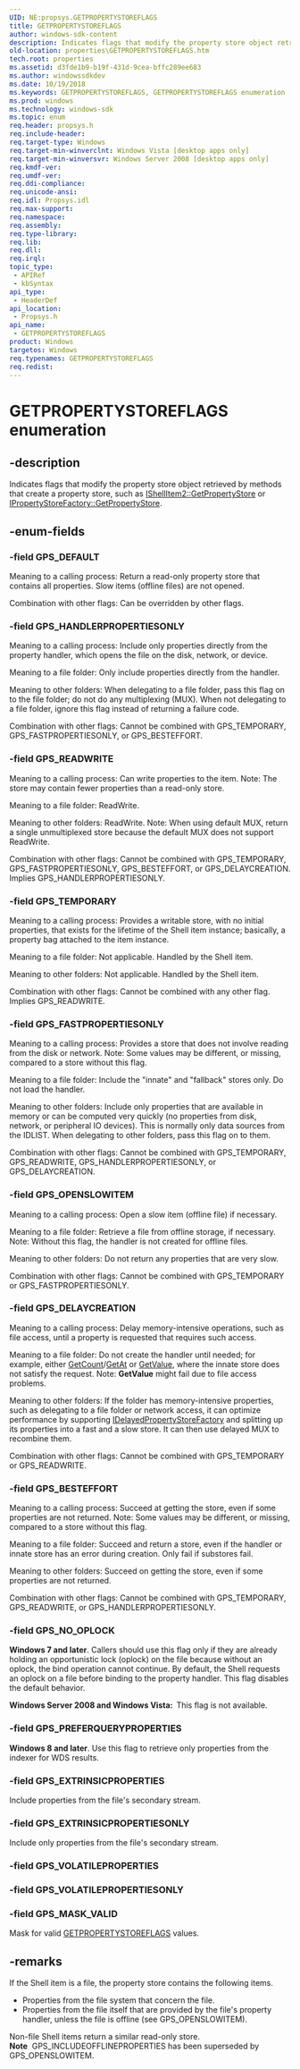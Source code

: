 ```yaml
---
UID: NE:propsys.GETPROPERTYSTOREFLAGS
title: GETPROPERTYSTOREFLAGS
author: windows-sdk-content
description: Indicates flags that modify the property store object retrieved by methods that create a property store, such as IShellItem2::GetPropertyStore or IPropertyStoreFactory::GetPropertyStore.
old-location: properties\GETPROPERTYSTOREFLAGS.htm
tech.root: properties
ms.assetid: d3fde1b9-b19f-431d-9cea-bffc289ee683
ms.author: windowssdkdev
ms.date: 10/19/2018
ms.keywords: GETPROPERTYSTOREFLAGS, GETPROPERTYSTOREFLAGS enumeration [Windows Properties], GPS_BESTEFFORT, GPS_DEFAULT, GPS_DELAYCREATION, GPS_EXTRINSICPROPERTIES, GPS_EXTRINSICPROPERTIESONLY, GPS_FASTPROPERTIESONLY, GPS_HANDLERPROPERTIESONLY, GPS_MASK_VALID, GPS_NO_OPLOCK, GPS_OPENSLOWITEM, GPS_PREFERQUERYPROPERTIES, GPS_READWRITE, GPS_TEMPORARY, _shell_GETPROPERTYSTOREFLAGS, properties.GETPROPERTYSTOREFLAGS, propsys/GETPROPERTYSTOREFLAGS, propsys/GPS_BESTEFFORT, propsys/GPS_DEFAULT, propsys/GPS_DELAYCREATION, propsys/GPS_EXTRINSICPROPERTIES, propsys/GPS_EXTRINSICPROPERTIESONLY, propsys/GPS_FASTPROPERTIESONLY, propsys/GPS_HANDLERPROPERTIESONLY, propsys/GPS_MASK_VALID, propsys/GPS_NO_OPLOCK, propsys/GPS_OPENSLOWITEM, propsys/GPS_PREFERQUERYPROPERTIES, propsys/GPS_READWRITE, propsys/GPS_TEMPORARY, shell.GETPROPERTYSTOREFLAGS
ms.prod: windows
ms.technology: windows-sdk
ms.topic: enum
req.header: propsys.h
req.include-header: 
req.target-type: Windows
req.target-min-winverclnt: Windows Vista [desktop apps only]
req.target-min-winversvr: Windows Server 2008 [desktop apps only]
req.kmdf-ver: 
req.umdf-ver: 
req.ddi-compliance: 
req.unicode-ansi: 
req.idl: Propsys.idl
req.max-support: 
req.namespace: 
req.assembly: 
req.type-library: 
req.lib: 
req.dll: 
req.irql: 
topic_type:
 - APIRef
 - kbSyntax
api_type:
 - HeaderDef
api_location:
 - Propsys.h
api_name:
 - GETPROPERTYSTOREFLAGS
product: Windows
targetos: Windows
req.typenames: GETPROPERTYSTOREFLAGS
req.redist: 
---
```


# GETPROPERTYSTOREFLAGS enumeration


## -description


Indicates flags that modify the property store object retrieved by methods that create a property store, such as <a href="https://msdn.microsoft.com/706b2551-a9b0-4368-babb-e54cea6d297e">IShellItem2::GetPropertyStore</a> or <a href="shell.IPropertyStoreFactory_GetPropertyStore">IPropertyStoreFactory::GetPropertyStore</a>.


## -enum-fields




### -field GPS_DEFAULT

Meaning to a calling process: Return a read-only property store that contains all properties. Slow items (offline files) are not opened. 
			    
                

Combination with other flags: Can be overridden by other flags.


### -field GPS_HANDLERPROPERTIESONLY

Meaning to a calling process: Include only properties directly from the property handler, which opens the file on the disk, network, or device. 

			    

Meaning to a file folder: Only include properties directly from the handler.

Meaning to other folders: When delegating to a file folder, pass this flag on to the file folder; do not do any multiplexing (MUX). When not delegating to a file folder, ignore this flag instead of returning a failure code.

Combination with other flags: Cannot be combined with GPS_TEMPORARY, GPS_FASTPROPERTIESONLY, or GPS_BESTEFFORT.


### -field GPS_READWRITE

Meaning to a calling process: Can write properties to the item. Note: The store may contain fewer properties than a read-only store.
			
                

Meaning to a file folder: ReadWrite.

Meaning to other folders: ReadWrite. Note: When using default MUX, return a single unmultiplexed store because the default MUX does not support ReadWrite.

Combination with other flags: Cannot be combined with GPS_TEMPORARY, GPS_FASTPROPERTIESONLY, GPS_BESTEFFORT, or GPS_DELAYCREATION. Implies GPS_HANDLERPROPERTIESONLY.


### -field GPS_TEMPORARY

Meaning to a calling process: Provides a writable store, with no initial properties, that exists for the lifetime of the Shell item instance; basically, a property bag attached to the item instance.
			
                

Meaning to a file folder: Not applicable. Handled by the Shell item.

Meaning to other folders: Not applicable. Handled by the Shell item.

Combination with other flags: Cannot be combined with any other flag. Implies GPS_READWRITE.


### -field GPS_FASTPROPERTIESONLY

Meaning to a calling process: Provides a store that does not involve reading from the disk or network. Note: Some values may be different, or missing, compared to a store without this flag.
			
                

Meaning to a file folder: Include the "innate" and "fallback" stores only. Do not load the handler.

Meaning to other folders: Include only properties that are available in memory or can be computed very quickly (no properties from disk, network, or peripheral IO devices). This is normally only data sources from the IDLIST. When delegating to other folders, pass this flag on to them.

Combination with other flags: Cannot be combined with GPS_TEMPORARY, GPS_READWRITE, GPS_HANDLERPROPERTIESONLY, or GPS_DELAYCREATION.


### -field GPS_OPENSLOWITEM

Meaning to a calling process: Open a slow item (offline file) if necessary.
			    
                

Meaning to a file folder: Retrieve a file from offline storage, if necessary. Note: Without this flag, the handler is not created for offline files.

Meaning to other folders: Do not return any properties that are very slow.

Combination with other flags: Cannot be combined with GPS_TEMPORARY or GPS_FASTPROPERTIESONLY.


### -field GPS_DELAYCREATION

Meaning to a calling process: Delay memory-intensive operations, such as file access, until a property is requested that requires such access.
			    
                

Meaning to a file folder: Do not create the handler until needed; for example, either <a href="shell.IPropertyStore_GetCount">GetCount</a>/<a href="shell.IPropertyStore_GetAt">GetAt</a> or <a href="shell.IPropertyStore_GetValue">GetValue</a>, where the innate store does not satisfy the request. Note: <b>GetValue</b> might fail due to file access problems.

Meaning to other folders: If the folder has memory-intensive properties, such as delegating to a file folder or network access, it can optimize performance by supporting <a href="https://msdn.microsoft.com/855c9f10-9f40-4c60-a669-551fa51133f5">IDelayedPropertyStoreFactory</a> and splitting up its properties into a fast and a slow store. It can then use delayed MUX to recombine them.

Combination with other flags: Cannot be combined with GPS_TEMPORARY or GPS_READWRITE.


### -field GPS_BESTEFFORT

Meaning to a calling process: Succeed at getting the store, even if some properties are not returned. Note: Some values may be different, or missing, compared to a store without this flag.
			    
                

Meaning to a file folder: Succeed and return a store, even if the handler or innate store has an error during creation. Only fail if substores fail.

Meaning to other folders: Succeed on getting the store, even if some properties are not returned.

Combination with other flags: Cannot be combined with GPS_TEMPORARY, GPS_READWRITE, or GPS_HANDLERPROPERTIESONLY.


### -field GPS_NO_OPLOCK

<b>Windows 7 and later</b>. Callers should use this flag only if they are already holding an opportunistic lock (oplock) on the file because without an oplock, the bind operation cannot continue. By default, the Shell requests an oplock on a file before binding to the property handler. This flag disables the default behavior. 

<b>Windows Server 2008 and Windows Vista:  </b>This flag is not available.


### -field GPS_PREFERQUERYPROPERTIES

<b>Windows 8 and later</b>. Use this flag to retrieve only properties from the indexer for WDS results.


### -field GPS_EXTRINSICPROPERTIES

Include properties from the file's secondary stream.


### -field GPS_EXTRINSICPROPERTIESONLY

Include only properties from the file's secondary stream.


### -field GPS_VOLATILEPROPERTIES


### -field GPS_VOLATILEPROPERTIESONLY


### -field GPS_MASK_VALID

Mask for valid <a href="shell.GETPROPERTYSTOREFLAGS">GETPROPERTYSTOREFLAGS</a> values.


## -remarks



If the Shell item is a file, the property store contains the following items. 
                
                

<ul>
<li>Properties from the file system that concern the file.</li>
<li>Properties from the file itself that are provided by the file's property handler, unless the file is offline (see GPS_OPENSLOWITEM).</li>
</ul>
Non-file Shell items return a similar read-only store.

<div class="alert"><b>Note</b>  GPS_INCLUDEOFFLINEPROPERTIES has been superseded by GPS_OPENSLOWITEM.</div>
<div> </div>


